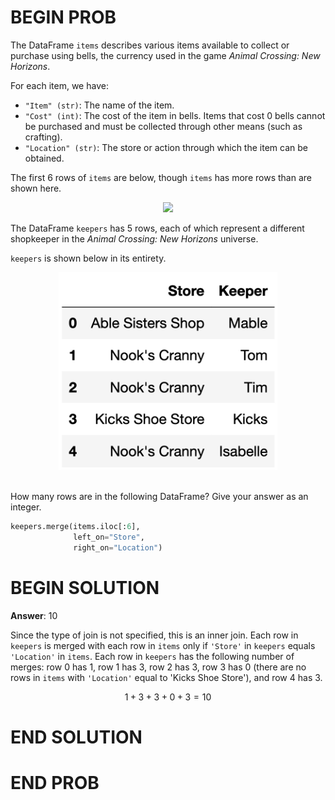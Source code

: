 # BEGIN PROB

The DataFrame `items` describes various items available to collect or purchase using bells, the currency used in the game _Animal Crossing: New Horizons_.

For each item, we have:

- `"Item" (str)`: The name of the item.
- `"Cost" (int)`: The cost of the item in bells. Items that cost 0 bells cannot be purchased and must be collected through other means (such as crafting).
- `"Location" (str)`: The store or action through which the item can be obtained.


The first 6 rows of `items` are below, though `items` has more rows than are shown here.

<center><img src="../assets/images/disc04/items.png" width=500></center>


The DataFrame `keepers` has 5 rows, each of which represent a different
shopkeeper in the *Animal Crossing: New Horizons* universe.

`keepers` is shown below in its entirety.

<center><img src="../../assets/images/disc04/keepers1.png" width=350></center>

<br>

How many rows are in the following DataFrame? Give your answer as an
integer.

```py
keepers.merge(items.iloc[:6], 
              left_on="Store", 
              right_on="Location")
```

# BEGIN SOLUTION

**Answer**: 10

Since the type of join is not specified, this is an inner join. Each row in `keepers` is merged with each row in `items` only if `'Store'` in `keepers` equals `'Location'` in `items`. Each row in `keepers` has the following number of merges: row 0 has 1, row 1 has 3, row 2 has 3, row 3 has 0 (there are no rows in `items` with `'Location'` equal to 'Kicks Shoe Store'), and row 4 has 3. 

$$1 + 3 + 3 + 0 + 3 = 10$$

# END SOLUTION

# END PROB